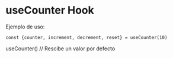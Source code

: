 # useCounter Hook

Ejemplo de uso:
```
const {counter, increment, decrement, reset} = useCounter(10)
```

useCounter() // Rescibe un valor por defecto